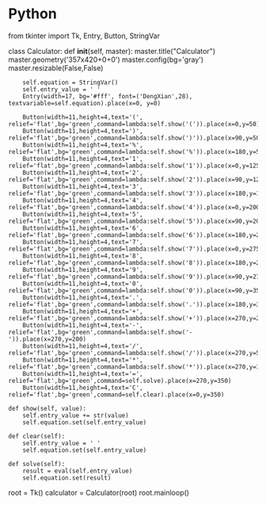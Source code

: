 # Python




from tkinter import Tk, Entry, Button, StringVar

class Calculator:
    def __init__(self, master):
        master.title("Calculator") 
        master.geometry('357x420+0+0')
        master.config(bg='gray')
        master.resizable(False,False)

        self.equation = StringVar()
        self.entry_value = ' '
        Entry(width=17, bg='#fff', font=('DengXian',28), textvariable=self.equation).place(x=0, y=0)

        Button(width=11,height=4,text='(', relief='flat',bg='green',command=lambda:self.show('(')).place(x=0,y=50)
        Button(width=11,height=4,text=')', relief='flat',bg='green',command=lambda:self.show(')')).place(x=90,y=50)
        Button(width=11,height=4,text='%', relief='flat',bg='green',command=lambda:self.show('%')).place(x=180,y=50)
        Button(width=11,height=4,text='1', relief='flat',bg='green',command=lambda:self.show('1')).place(x=0,y=125)
        Button(width=11,height=4,text='2', relief='flat',bg='green',command=lambda:self.show('2')).place(x=90,y=125)
        Button(width=11,height=4,text='3', relief='flat',bg='green',command=lambda:self.show('3')).place(x=180,y=125)
        Button(width=11,height=4,text='4', relief='flat',bg='green',command=lambda:self.show('4')).place(x=0,y=200)
        Button(width=11,height=4,text='5', relief='flat',bg='green',command=lambda:self.show('5')).place(x=90,y=200)
        Button(width=11,height=4,text='6', relief='flat',bg='green',command=lambda:self.show('6')).place(x=180,y=200)
        Button(width=11,height=4,text='7', relief='flat',bg='green',command=lambda:self.show('7')).place(x=0,y=275)
        Button(width=11,height=4,text='8', relief='flat',bg='green',command=lambda:self.show('8')).place(x=180,y=275)
        Button(width=11,height=4,text='9', relief='flat',bg='green',command=lambda:self.show('9')).place(x=90,y=275)
        Button(width=11,height=4,text='0', relief='flat',bg='green',command=lambda:self.show('0')).place(x=90,y=350)
        Button(width=11,height=4,text='.', relief='flat',bg='green',command=lambda:self.show('.')).place(x=180,y=350)
        Button(width=11,height=4,text='+', relief='flat',bg='green',command=lambda:self.show('+')).place(x=270,y=275)
        Button(width=11,height=4,text='-', relief='flat',bg='green',command=lambda:self.show('-')).place(x=270,y=200)
        Button(width=11,height=4,text='/', relief='flat',bg='green',command=lambda:self.show('/')).place(x=270,y=50)
        Button(width=11,height=4,text='*', relief='flat',bg='green',command=lambda:self.show('*')).place(x=270,y=125)
        Button(width=11,height=4,text='=', relief='flat',bg='green',command=self.solve).place(x=270,y=350)
        Button(width=11,height=4,text='C', relief='flat',bg='green',command=self.clear).place(x=0,y=350)

    def show(self, value):
        self.entry_value += str(value)
        self.equation.set(self.entry_value)

    def clear(self):
        self.entry_value = ' '
        self.equation.set(self.entry_value)

    def solve(self):
        result = eval(self.entry_value)
        self.equation.set(result)

root = Tk()
calculator = Calculator(root)
root.mainloop()
